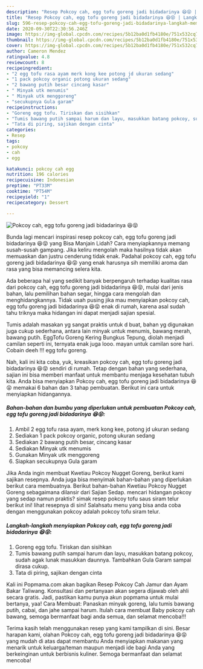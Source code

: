 ```yaml
---
description: "Resep Pokcoy cah, egg tofu goreng jadi bidadarinya 😆😝 | Langkah Membuat Pokcoy cah, egg tofu goreng jadi bidadarinya 😆😝 Yang Enak Banget"
title: "Resep Pokcoy cah, egg tofu goreng jadi bidadarinya 😆😝 | Langkah Membuat Pokcoy cah, egg tofu goreng jadi bidadarinya 😆😝 Yang Enak Banget"
slug: 596-resep-pokcoy-cah-egg-tofu-goreng-jadi-bidadarinya-langkah-membuat-pokcoy-cah-egg-tofu-goreng-jadi-bidadarinya-yang-enak-banget
date: 2020-09-30T22:30:56.246Z
image: https://img-global.cpcdn.com/recipes/5b12ba0d1fb4180e/751x532cq70/pokcoy-cah-egg-tofu-goreng-jadi-bidadarinya-😆😝-foto-resep-utama.jpg
thumbnail: https://img-global.cpcdn.com/recipes/5b12ba0d1fb4180e/751x532cq70/pokcoy-cah-egg-tofu-goreng-jadi-bidadarinya-😆😝-foto-resep-utama.jpg
cover: https://img-global.cpcdn.com/recipes/5b12ba0d1fb4180e/751x532cq70/pokcoy-cah-egg-tofu-goreng-jadi-bidadarinya-😆😝-foto-resep-utama.jpg
author: Cameron Mendez
ratingvalue: 4.8
reviewcount: 8
recipeingredient:
- "2 egg tofu rasa ayam merk kong kee potong jd ukuran sedang"
- "1 pack pokcoy organic potong ukuran sedang"
- "2 bawang putih besar cincang kasar"
- " Minyak utk menumis"
- " Minyak utk menggoreng"
- "secukupnya Gula garam"
recipeinstructions:
- "Goreng egg tofu. Tiriskan dan sisihkan"
- "Tumis bawang putih sampai harum dan layu, masukkan batang pokcoy, sudah agak lunak masukkan daunnya. Tambahkan Gula Garam sampai dirasa cukup."
- "Tata di piring, sajikan dengan cinta"
categories:
- Resep
tags:
- pokcoy
- cah
- egg

katakunci: pokcoy cah egg 
nutrition: 196 calories
recipecuisine: Indonesian
preptime: "PT33M"
cooktime: "PT54M"
recipeyield: "1"
recipecategory: Dessert

---
```



![Pokcoy cah, egg tofu goreng jadi bidadarinya 😆😝](https://img-global.cpcdn.com/recipes/5b12ba0d1fb4180e/751x532cq70/pokcoy-cah-egg-tofu-goreng-jadi-bidadarinya-😆😝-foto-resep-utama.jpg)

Bunda lagi mencari inspirasi resep pokcoy cah, egg tofu goreng jadi bidadarinya 😆😝 yang Bisa Manjain Lidah? Cara menyiapkannya memang susah-susah gampang. Jika keliru mengolah maka hasilnya tidak akan memuaskan dan justru cenderung tidak enak. Padahal pokcoy cah, egg tofu goreng jadi bidadarinya 😆😝 yang enak harusnya sih memiliki aroma dan rasa yang bisa memancing selera kita.

Ada beberapa hal yang sedikit banyak berpengaruh terhadap kualitas rasa dari pokcoy cah, egg tofu goreng jadi bidadarinya 😆😝, mulai dari jenis bahan, lalu pemilihan bahan segar, hingga cara mengolah dan menghidangkannya. Tidak usah pusing jika mau menyiapkan pokcoy cah, egg tofu goreng jadi bidadarinya 😆😝 enak di rumah, karena asal sudah tahu triknya maka hidangan ini dapat menjadi sajian spesial.

Tumis adalah masakan yg sangat praktis untuk d buat, bahan yg digunakan juga cukup sederhana, antara lain minyak untuk menumis, bawang merah, bawang putih. EggTofu Goreng Kering Bungkus Tepung, diolah menjadi camilan seperti ini, ternyata enak juga looo. mayan untuk camilan sore hari. Cobain deeh !!! egg tofu goreng.


Nah, kali ini kita coba, yuk, kreasikan pokcoy cah, egg tofu goreng jadi bidadarinya 😆😝 sendiri di rumah. Tetap dengan bahan yang sederhana, sajian ini bisa memberi manfaat untuk membantu menjaga kesehatan tubuh kita. Anda bisa menyiapkan Pokcoy cah, egg tofu goreng jadi bidadarinya 😆😝 memakai 6 bahan dan 3 tahap pembuatan. Berikut ini cara untuk menyiapkan hidangannya.

<!--inarticleads1-->

##### Bahan-bahan dan bumbu yang diperlukan untuk pembuatan Pokcoy cah, egg tofu goreng jadi bidadarinya 😆😝:

1. Ambil 2 egg tofu rasa ayam, merk kong kee, potong jd ukuran sedang
1. Sediakan 1 pack pokcoy organic, potong ukuran sedang
1. Sediakan 2 bawang putih besar, cincang kasar
1. Sediakan  Minyak utk menumis
1. Gunakan  Minyak utk menggoreng
1. Siapkan secukupnya Gula garam


Jika Anda ingin membuat Kwetiau Pokcoy Nugget Goreng, berikut kami sajikan resepnya. Anda juga bisa menyimak bahan-bahan yang diperlukan berikut cara membuatnya. Berikut bahan-bahan Kwetiau Pokcoy Nugget Goreng sebagaimana dilansir dari Sajian Sedap. mencari hidangan pokcoy yang sedap namun praktis? simak resep pokcoy tofu saus siram telur berikut ini! lihat resepnya di sini! Salahsatu menu yang bisa anda coba dengan menggunakan pokcoy adalah pokcoy tofu siram telur. 

<!--inarticleads2-->

##### Langkah-langkah menyiapkan Pokcoy cah, egg tofu goreng jadi bidadarinya 😆😝:

1. Goreng egg tofu. Tiriskan dan sisihkan
1. Tumis bawang putih sampai harum dan layu, masukkan batang pokcoy, sudah agak lunak masukkan daunnya. Tambahkan Gula Garam sampai dirasa cukup.
1. Tata di piring, sajikan dengan cinta


Kali ini Popmama.com akan bagikan Resep Pokcoy Cah Jamur dan Ayam Bakar Taliwang. Konsultasi dan pertanyaan akan segera dijawab oleh ahli secara gratis. Jadi, pastikan kamu punya akun popmama untuk mulai bertanya, yaa! Cara Membuat: Panaskan minyak goreng, lalu tumis bawang putih, cabai, dan jahe sampai harum. Itulah cara membuat Baby pokcoy cah bawang, semoga bermanfaat bagi anda semua, dan selamat mencoba!!! 

Terima kasih telah menggunakan resep yang kami tampilkan di sini. Besar harapan kami, olahan Pokcoy cah, egg tofu goreng jadi bidadarinya 😆😝 yang mudah di atas dapat membantu Anda menyiapkan makanan yang menarik untuk keluarga/teman maupun menjadi ide bagi Anda yang berkeinginan untuk berbisnis kuliner. Semoga bermanfaat dan selamat mencoba!
